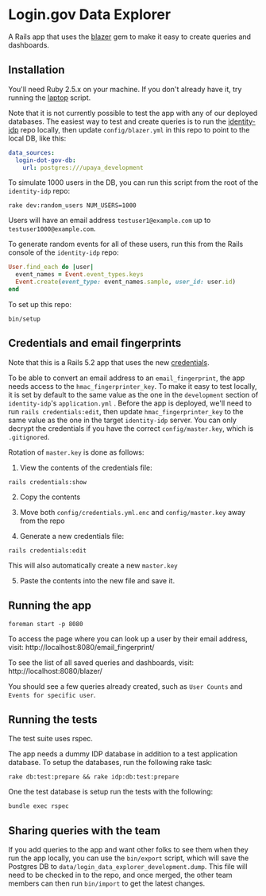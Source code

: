 # Login.gov Data Explorer

A Rails app that uses the [blazer](https://github.com/ankane/blazer) gem to make
it easy to create queries and dashboards.

## Installation

You'll need Ruby 2.5.x on your machine. If you don't already have it, try
running the [laptop](https://github.com/18F/laptop) script.

Note that it is not currently possible to test the app with any of our deployed
databases. The easiest way to test and create queries is to run the
[identity-idp](https://github.com/18F/identity-idp) repo locally, then update
`config/blazer.yml` in this repo to point to the local DB, like this:

```yaml
data_sources:
  login-dot-gov-db:
    url: postgres:///upaya_development
```

To simulate 1000 users in the DB, you can run this script from the root of the
`identity-idp` repo:
```console
rake dev:random_users NUM_USERS=1000
```
Users will have an email address `testuser1@example.com` up to
`testuser1000@example.com`.

To generate random events for all of these users, run this from the Rails
console of the `identity-idp` repo:
```ruby
User.find_each do |user|
  event_names = Event.event_types.keys
  Event.create(event_type: event_names.sample, user_id: user.id)
end
```

To set up this repo:

```console
bin/setup
```

## Credentials and email fingerprints
Note that this is a Rails 5.2 app that uses the new
[credentials](https://guides.rubyonrails.org/security.html#custom-credentials).

To be able to convert an email address to an `email_fingerprint`, the app needs
access to the `hmac_fingerprinter_key`. To make it easy to test locally, it is
set by default to the same value as the one in the `development` section of
`identity-idp`'s `application.yml` . Before the app is deployed, we'll need to
run `rails credentials:edit`, then update `hmac_fingerprinter_key` to the same
value as the one in the target `identity-idp` server. You can only decrypt the
credentials if you have the correct `config/master.key`, which is `.gitignored`.

Rotation of `master.key` is done as follows:
1. View the contents of the credentials file:
```console
rails credentials:show
```
2. Copy the contents

3. Move both `config/credentials.yml.enc` and `config/master.key` away from the
repo

4. Generate a new credentials file:
```console
rails credentials:edit
```
This will also automatically create a new `master.key`

5. Paste the contents into the new file and save it.

## Running the app
```console
foreman start -p 8080
```

To access the page where you can look up a user by their email address, visit:
http://localhost:8080/email_fingerprint/

To see the list of all saved queries and dashboards, visit:
http://localhost:8080/blazer/

You should see a few queries already created, such as `User Counts` and
`Events for specific user`.

## Running the tests

The test suite uses rspec.

The app needs a dummy IDP database in addition to a test application database.
To setup the databases, run the following rake task:

```
rake db:test:prepare && rake idp:db:test:prepare
```

One the test database is setup run the tests with the following:

```
bundle exec rspec
```

## Sharing queries with the team
If you add queries to the app and want other folks to see them when they run
the app locally, you can use the `bin/export` script, which will save the
Postgres DB to `data/login_data_explorer_development.dump`. This file will need
to be checked in to the repo, and once merged, the other team members can then
run `bin/import` to get the latest changes.
